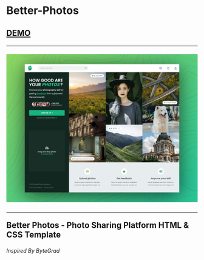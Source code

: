 # Better-Photos

<h2> <a href="http://better-photos-dinethlive.html-5.me/">DEMO </a> <br>
 <hr>
 <img src="screenshot.png"/> <hr>
<p>Better Photos - Photo Sharing Platform HTML &amp; CSS Template</p>
<h6>Inspired By ByteGrad </h6>
